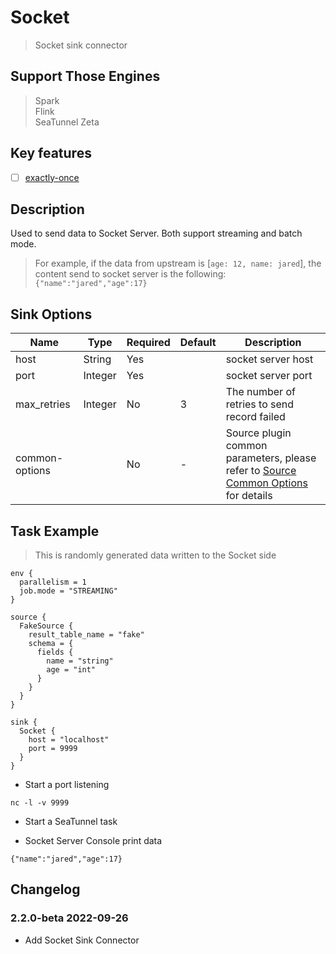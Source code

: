 # Socket

> Socket sink connector

## Support Those Engines

> Spark<br/>
> Flink<br/>
> SeaTunnel Zeta<br/>

## Key features

- [ ] [exactly-once](../../concept/connector-v2-features.md)

## Description

Used to send data to Socket Server. Both support streaming and batch mode.

> For example, if the data from upstream is [`age: 12, name: jared`], the content send to socket server is the following: `{"name":"jared","age":17}`

## Sink Options

|      Name      |  Type   | Required | Default |                                                   Description                                                   |
|----------------|---------|----------|---------|-----------------------------------------------------------------------------------------------------------------|
| host           | String  | Yes      |         | socket server host                                                                                              |
| port           | Integer | Yes      |         | socket server port                                                                                              |
| max_retries    | Integer | No       | 3       | The number of retries to send record failed                                                                     |
| common-options |         | No       | -       | Source plugin common parameters, please refer to [Source Common Options](../sink-common-options.md) for details |

## Task Example

> This is randomly generated data written to the Socket side

```hocon
env {
  parallelism = 1
  job.mode = "STREAMING"
}

source {
  FakeSource {
    result_table_name = "fake"
    schema = {
      fields {
        name = "string"
        age = "int"
      }
    }
  }
}

sink {
  Socket {
    host = "localhost"
    port = 9999
  }
}
```

* Start a port listening

```shell
nc -l -v 9999
```

* Start a SeaTunnel task

* Socket Server Console print data

```text
{"name":"jared","age":17}
```

## Changelog

### 2.2.0-beta 2022-09-26

- Add Socket Sink Connector

